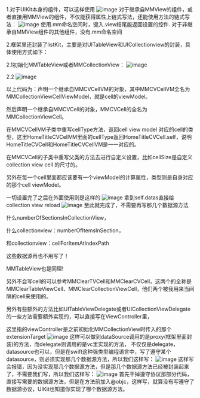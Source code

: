 1.对于UIKit本身的组件，可以这样使用
![image](https://github.com/user-attachments/assets/6ef7c0c0-b6ed-4cd7-ab77-4619747b92f7)
对于继承自MMView的组件，或者直接用MMView的组件，不仅能获得属性上链式写法，还能使用方法的链式写法：
![image](https://github.com/user-attachments/assets/a093a951-c085-4e37-b2b9-14f1a0a01336)
使用.mm命名空间时，键入.view结尾能返回设置的控件.
对于非继承自MMView组件的其他组件，没有.mm命名空间

2.框架里还封装了listKit，主要是对UITableView和UICollectionview的封装，具体使用方式如下：

2.1初始化MMTableView或者MMCollectionView：
![image](https://github.com/user-attachments/assets/41ba23d5-d806-40cb-82d9-e951fbd0a53e)

2.2
![image](https://github.com/user-attachments/assets/af2ab9c3-d2c9-45e2-879b-a22fe1c51581)


以上代码为：声明一个继承自MMCVCellVM的对象，其中MMCVCellVM全名为MMCollectionViewCellViewModel，就是cell的viewModel。

然后声明一个继承自MMCVCell的对象，MMCVCell的全名为MMCollectionViewCell。

在MMCVCellVM子类中重写cellType方法，返回cell view model 对应的cell的类型，这里HomeTitleCVCellVM里面的cellType返回HomeTitleCVCell.self，说明HomeTitleCVCell和HomeTitleCVCellVM是一一对应的。

在MMCVCell的子类中重写父类的方法去进行自定义设置，比如cellSize是自定义collection view cell 的尺寸的。

另外在每一个cell里面都应该要有一个viewModel的计算属性，类型则是自身对应的那个cell viewModel。

一切设置完了之后在外面使用则是这样的
![image](https://github.com/user-attachments/assets/2d49beb9-abf8-4eaf-a2b4-477225b7f4ef)
拿到self.datas直接给collection view reload
![image](https://github.com/user-attachments/assets/7c0e2640-5636-4892-97d9-d27692f64cc7)
至此就完成了，不需要再写那几个数据源方法

什么numberOfSectionsInCollectionView，

什么collectionview：numberOfItemsInSection，

和collectionview：cellForItemAtIndexPath

这些数据源再也不用写了！

MMTableView也是同理!

另外不会写cell的可以参考MMClearTVCell和MMClearCVCell，这两个的全称是MMClearTableViewCell、MMClearCollectionViewCell，他们两个被我用来当间隔的cell来使用的。

另外有些额外的方法比如UITableViewDelegate或者UICollectionViewDelegate的一些方法需要额外实现的，可以直接写在ViewController里，

这里指的viewController是之前初始化MMCollectionView时传入的那个extensionTarget
![image](https://github.com/user-attachments/assets/d45bcafb-6fe2-4304-a272-966084cb7445)
这样可以做到dataSource调用的是proxy(框架里面封装)的方法，而delegate则调用的是vc里实现的方法，
不仅仅是delegate，datasource也可以，但是在swift这种强类型编程语言中，写了遵守某个datasource，则必须实现那几个数据源方法，所以我们这样写：
![image](https://github.com/user-attachments/assets/b45b155a-e83c-4f70-b050-aaa14d97fd58)
这样写会报错，因为没实现那几个数据源方法，但是那几个数据源方法已经被封装起来了，不需要我们写，所以我们这样写：
![image](https://github.com/user-attachments/assets/c63e0372-a3c7-4076-9d13-26cc5338f69c)
首先干掉遵守协议那部分代码，直接写需要的数据源方法，但是在方法前加入@objc，这样写，就算没有写遵守了数据源协议，UIKit也知道你实现了哪个数据源方法。
